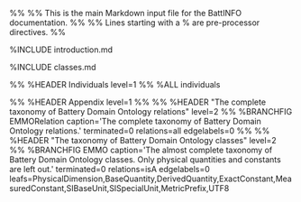 %%
%% This is the main Markdown input file for the BattINFO documentation.
%%
%% Lines starting with a % are pre-processor directives.
%%

%INCLUDE introduction.md

%INCLUDE classes.md


%% %HEADER Individuals       level=1
%% %ALL individuals


%% %HEADER Appendix          level=1
%%
%% %HEADER "The complete taxonomy of Battery Domain Ontology relations"   level=2
%% %BRANCHFIG EMMORelation   caption='The complete taxonomy of Battery Domain Ontology relations.' terminated=0 relations=all edgelabels=0
%%
%% %HEADER "The taxonomy of Battery Domain Ontology classes"     level=2
%% %BRANCHFIG EMMO           caption='The almost complete taxonomy of Battery Domain Ontology classes. Only physical quantities and constants are left out.' terminated=0 relations=isA edgelabels=0 leafs=PhysicalDimension,BaseQuantity,DerivedQuantity,ExactConstant,MeasuredConstant,SIBaseUnit,SISpecialUnit,MetricPrefix,UTF8
